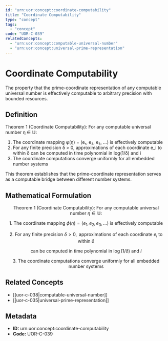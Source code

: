 ```yaml
---
id: "urn:uor:concept:coordinate-computability"
title: "Coordinate Computability"
type: "concept"
tags:
  - "concept"
code: "UOR-C-039"
relatedConcepts:
  - "urn:uor:concept:computable-universal-number"
  - "urn:uor:concept:universal-prime-representation"
---
```


# Coordinate Computability

The property that the prime-coordinate representation of any computable universal number is effectively computable to arbitrary precision with bounded resources.

## Definition

Theorem 1 (Coordinate Computability): For any computable universal number η ∈ 𝕌:

1. The coordinate mapping φ(η) = (e₁, e₂, e₃, ...) is effectively computable
2. For any finite precision δ > 0, approximations of each coordinate e_i to within δ can be computed in time polynomial in log(1/δ) and i
3. The coordinate computations converge uniformly for all embedded number systems

This theorem establishes that the prime-coordinate representation serves as a computable bridge between different number systems.

## Mathematical Formulation

$$
\text{Theorem 1 (Coordinate Computability): For any computable universal number } \eta \in \mathbb{U}:
$$

$$
\text{1. The coordinate mapping } \phi(\eta) = (e_1, e_2, e_3, \ldots) \text{ is effectively computable}
$$

$$
\text{2. For any finite precision } \delta > 0, \text{ approximations of each coordinate } e_i \text{ to within } \delta
$$

$$
\text{can be computed in time polynomial in } \log(1/\delta) \text{ and } i
$$

$$
\text{3. The coordinate computations converge uniformly for all embedded number systems}
$$

## Related Concepts

- [[uor-c-038|computable-universal-number]]
- [[uor-c-035|universal-prime-representation]]

## Metadata

- **ID:** urn:uor:concept:coordinate-computability
- **Code:** UOR-C-039
